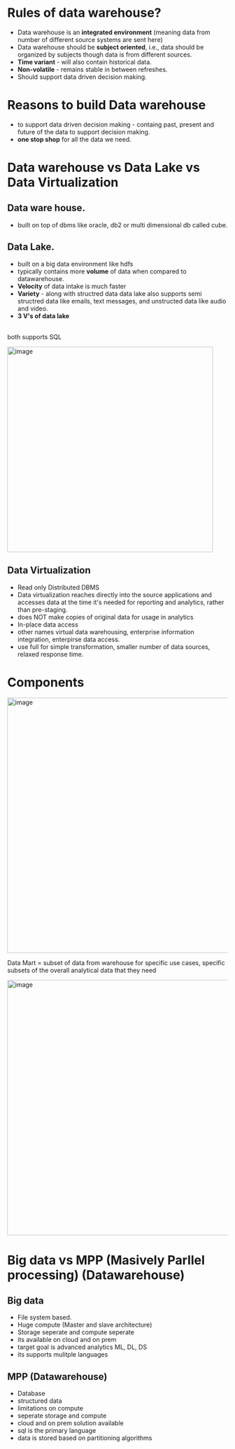 # Rules of  data warehouse?

- Data warehouse is an **integrated environment** (meaning data from number of different source systems are sent here)
- Data warehouse should be **subject oriented**, i.e., data should be organized by subjects though data is from different sources.
- **Time variant** - will also contain historical data.
- **Non-volatile** - remains stable in between refreshes.
- Should support data driven decision making.

# Reasons to build Data warehouse
  - to support data driven decision making - containg past, present and future of the data to support decision making.
  - **one stop shop** for all the data we need.
 
# Data warehouse vs Data Lake vs Data Virtualization
  ## Data ware house.
  - built on top of dbms like oracle, db2  or multi dimensional db called cube.
 
  ## Data Lake.
  - built on a big data environment like hdfs
  - typically contains more **volume** of data when compared to datawarehouse.
  - **Velocity** of data intake is much faster
  - **Variety** - along with structred data data lake also supports semi structred data like emails, text messages, and unstructed data like audio and video.
  - **3 V's of data lake**
  
  <br>both supports SQL

<img width="470" alt="image" src="https://github.com/deepakgowtham/Datascience_Basics/assets/47908891/0b21f918-811d-4658-809c-e9252778153f">

## Data Virtualization
- Read only Distributed DBMS
- Data virtualization reaches directly into the source applications and accesses data at the time it's needed for reporting and analytics, rather than pre-staging.
- does NOT make copies of original data for usage in analytics
- In-place data access
- other names virtual data warehousing, enterprise information integration, enterpirse data access.
- use full for simple transformation, smaller number of data sources, relaxed response time.

# Components

 <img width="584" alt="image" src="https://github.com/deepakgowtham/Datascience_Basics/assets/47908891/c48c62a8-c9d8-4ae8-a7ff-4c4862e2444e">


 Data Mart = subset of data from warehouse for specific use cases, specific subsets of the overall analytical data that they need
 

 <img width="584" alt="image" src="https://github.com/deepakgowtham/Datascience_Basics/assets/47908891/61d540d7-ecaf-43b1-b35d-9136ba9d2b9b">

 
# Big data vs MPP (Masively Parllel processing) (Datawarehouse)

## Big data
- File system based.
- Huge compute (Master and slave architecture)
- Storage seperate and compute seperate
- its available on cloud and on prem
- target goal is advanced analytics ML, DL, DS
- its supports mulitple languages

## MPP (Datawarehouse)
- Database
- structured data
- limitations on compute
- seperate storage and compute
- cloud and on prem solution available
- sql is the primary language
- data is stored based on partitioning algorithms
